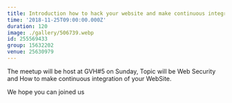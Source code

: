 ```yaml
---
title: Introduction how to hack your website and make continuous integration from it.
time: '2018-11-25T09:00:00.000Z'
duration: 120
image: ./gallery/506739.webp
id: 255569433
group: 15632202
venue: 25630979
---
```


The meetup will be host at GVH#5 on Sunday, Topic will be Web Security and How to make continuous integration of your WebSite.

We hope you can joined us
